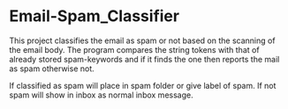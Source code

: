 # Email-Spam_Classifier

This project classifies the email as spam or not based on the scanning of the email body. The program compares the string tokens with that of already stored spam-keywords and if it finds the one then reports the mail as spam otherwise not.

If classified as spam will place in spam folder or give label of spam. If not spam will show in inbox as normal inbox message.

